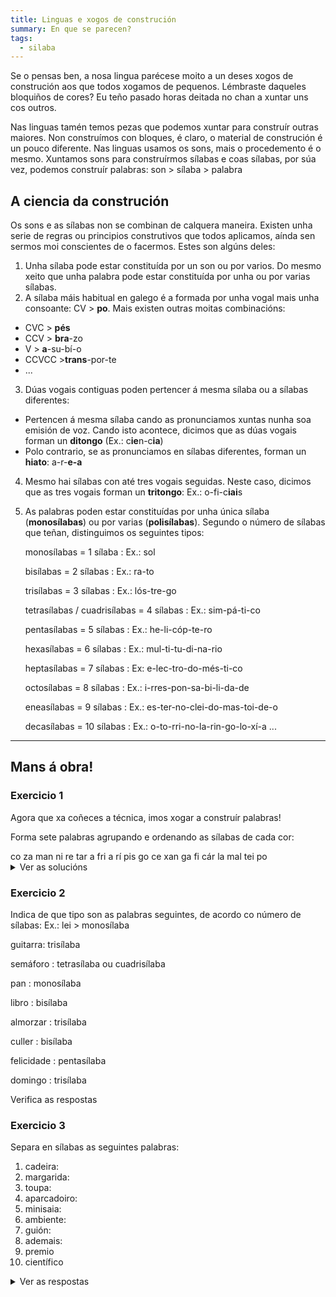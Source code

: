 ```yaml
---
title: Linguas e xogos de construción
summary: En que se parecen?
tags:
  - silaba
---
```

Se o pensas ben, a nosa lingua parécese moito a un deses xogos de construción
aos que todos xogamos de pequenos. Lémbraste daqueles bloquiños de cores? Eu
teño pasado horas deitada no chan a xuntar uns cos outros.

Nas linguas tamén temos pezas que podemos xuntar para construír outras maiores.
Non construímos con bloques, é claro, o material de construción é un pouco
diferente. Nas linguas usamos os sons, mais o procedemento é o mesmo. Xuntamos
sons para construírmos sílabas e coas sílabas, por súa vez, podemos construír
palabras: son > sílaba > palabra

## A ciencia da construción

Os sons e as sílabas non se combinan de calquera maneira. Existen unha serie de
regras ou principios construtivos que todos aplicamos, aínda sen sermos moi
conscientes de o facermos. Estes son algúns deles:

1. Unha sílaba pode estar constituída por un son ou por varios. Do mesmo xeito
   que unha palabra pode estar constituída por unha ou por varias sílabas.
2. A sílaba máis habitual en galego é a formada por unha vogal mais unha
   consoante: CV > **po**. Mais existen outras moitas combinacións:

* CVC > **pés**
* CCV > **bra**-zo
* V > **a**-su-bí-o
* CCVCC >**trans**-por-te
* ...

3. Dúas vogais contiguas poden pertencer á mesma sílaba ou a sílabas diferentes:

* Pertencen á mesma sílaba cando as pronunciamos xuntas nunha soa emisión de
  voz. Cando isto acontece, dicimos que as dúas vogais forman un **ditongo**
  (Ex.: c**ie**n-c**ia**)
* Polo contrario, se as pronunciamos en sílabas diferentes, forman un **hiato**:
  a-r-**e-a**

4. Mesmo hai sílabas con até tres vogais seguidas. Neste caso, dicimos que as
   tres vogais forman un **tritongo**: Ex.: o-fi-c**iai**s
5. As palabras poden estar constituídas por unha única sílaba (**monosílabas**)
   ou por varias (**polisílabas**). Segundo o número de sílabas que teñan,
   distinguimos os seguintes tipos:

   monosílabas = 1 sílaba : Ex.: sol

   bisílabas = 2 sílabas : Ex.: ra-to

   trisílabas = 3 sílabas : Ex.: lós-tre-go

   tetrasílabas / cuadrisílabas = 4 sílabas : Ex.: sim-pá-ti-co

   pentasílabas = 5 sílabas : Ex.: he-li-cóp-te-ro

   hexasílabas = 6 sílabas : Ex.: mul-ti-tu-di-na-rio

   heptasílabas = 7 sílabas : Ex: e-lec-tro-do-més-ti-co

   octosílabas = 8 sílabas : Ex.: i-rres-pon-sa-bi-li-da-de

   eneasílabas = 9 sílabas : Ex.: es-ter-no-clei-do-mas-toi-de-o

   decasílabas = 10 sílabas : Ex.: o-to-rri-no-la-rin-go-lo-xí-a ...

- - -

## Mans á obra!

### Exercicio 1

Agora que xa coñeces a técnica, imos xogar a construír palabras!

Forma sete palabras agrupando e ordenando as sílabas de cada cor:

<e-layout>
<e-tag color=5>co</e-tag>
<e-tag color=10>za</e-tag>
<e-tag color=7>man</e-tag>
<e-tag color=1>ni</e-tag>
<e-tag color=2>re</e-tag>
<e-tag color=3>tar</e-tag>
<e-tag color=1>a</e-tag>
<e-tag color=5>fri</e-tag>
<e-tag color=6>a</e-tag>
<e-tag color=5>rí</e-tag>
<e-tag color=4>pis</e-tag>
<e-tag color=5>go</e-tag>
<e-tag color=2>ce</e-tag>
<e-tag color=3>xan</e-tag>
<e-tag color=7>ga</e-tag>
<e-tag color=5>fi</e-tag>
<e-tag color=2>cár</e-tag>
<e-tag color=4>la</e-tag>
<e-tag color=1>mal</e-tag>
<e-tag color=7>tei</e-tag>
<e-tag color=10>po</e-tag>
</e-layout>

<details>
<summary>Ver as solucións</summary>

1. <e-tag color=5>fri</e-tag><e-tag color=5>go</e-tag><e-tag color=5>rí</e-tag><e-tag color=5>fi</e-tag><e-tag color=5>co</e-tag>
2. <e-tag color=10>po</e-tag><e-tag color=10>za</e-tag>
3. <e-tag color=7>man</e-tag><e-tag color=7>tei</e-tag><e-tag color=7>ga</e-tag>
4. <e-tag color=1>a</e-tag><e-tag color=1>ni</e-tag><e-tag color=1>mal</e-tag>
5. <e-tag color=2>cár</e-tag><e-tag color=2>ce</e-tag><e-tag color=2>re</e-tag>
6. <e-tag color=3>xan</e-tag><e-tag color=3>tar</e-tag>
7. <e-tag color=4>la</e-tag><e-tag color=4>pis</e-tag>

</details>

### Exercicio 2

Indica de que tipo son as palabras seguintes, de acordo co número de sílabas:
Ex.: lei > monosílaba

guitarra: <e-answer>trisílaba</e-answer>

semáforo : <e-answer>tetrasílaba</e-answer> ou <e-answer>cuadrisílaba</e-answer>

pan : <e-answer>monosílaba</e-answer>

libro : <e-answer>bisílaba</e-answer>

almorzar : <e-answer>trisílaba</e-answer>

culler : <e-answer>bisílaba</e-answer>

felicidade : <e-answer>pentasílaba</e-answer>

domingo : <e-answer>trisílaba</e-answer>

<e-validate>Verifica as respostas</e-validate>

### Exercicio 3

Separa en sílabas as seguintes palabras:

1. cadeira:
2. margarida:
3. toupa:
4. aparcadoiro:
5. minisaia:
6. ambiente:
7. guión:
8. ademais:
9. premio
10. científico

<details>
<summary>Ver as respostas</summary>

1. ca - dei - ra
2. mar - ga - ri - da
3. tou - pa
4. a - par - ca - doi - ro
5. mi - ni - sa - ia
6. am - bien - te
7. gui - ón
8. a - de - mais
9. pre - mio
10. cien - tí - fi - co

</details>